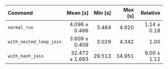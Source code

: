 | Command | Mean [s] | Min [s] | Max [s] | Relative |
|:---|---:|---:|---:|---:|
| `normal_run` | 4.096 ± 0.466 | 3.464 | 4.920 | 1.14 ± 0.18 |
| `with_nested_loop_join` | 3.609 ± 0.409 | 3.029 | 4.342 | 1.00 |
| `with_hash_join` | 32.472 ± 1.663 | 29.513 | 34.951 | 9.00 ± 1.12 |
